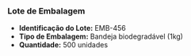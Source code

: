 ### Lote de Embalagem

- **Identificação do Lote:** EMB-456
- **Tipo de Embalagem:** Bandeja biodegradável (1kg)
- **Quantidade:** 500 unidades

